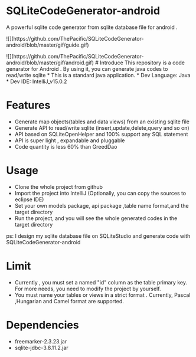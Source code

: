 # SQLiteCodeGenerator-android
A powerful sqlite code generator from sqlite database file for android .
<p>
![](https://github.com/ThePacific/SQLiteCodeGenerator-android/blob/master/gif/guide.gif)
<p>
![](https://github.com/ThePacific/SQLiteCodeGenerator-android/blob/master/gif/android.gif)
# Introduce
This repository is a code genarator for Android . By using it, you can generate java codes to read/write sqlite
 * This is a standard java application.
 * Dev Language: Java
 * Dev IDE: IntelliJ_v15.0.2

# Features
* Generate map objects(tables and data views) from an existing sqlite file
* Generate API to read/write sqlite (insert,update,delete,query and so on)
* API based on SQLiteOpenHelper and 100% support any SQL statement
* API is super light , expandable and pluggable
* Code quantity is less 60% than GreedDao

# Usage
* Clone the whole project from github
* Import the project into IntelliJ (Optionally, you can copy the sources to eclipse IDE)
* Set your own models package, api package ,table name format,and the target directory
* Run the project, and you will see the whole generated codes in the target directory

ps: I design my sqlite database file on SQLiteStudio and generate code with SQLiteCodeGenerator-android

# Limit
* Currently , you must set a named "id" column as the table primary key.
  For more needs, you need to modify the project by yourself.
* You must name your tables or views in a strict format . Currently, Pascal ,Hungarian and Camel format are supported.

# Dependencies
* freemarker-2.3.23.jar
* sqlite-jdbc-3.8.11.2.jar
